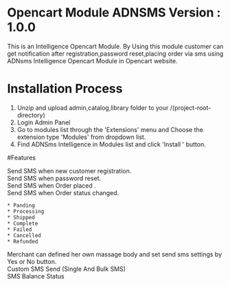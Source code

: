# Opencart Module ADNSMS Version : 1.0.0 

This is an Intelligence Opencart Module. By Using this module customer can get notification after registration,password reset,placing order via sms using ADNsms Intelligence Opencart Module  in Opencart website.  
# Installation Process

1. Unzip and upload admin,catalog,library folder to your /(project-root-directory)  
2. Login Admin Panel  
3. Go to modules list through the 'Extensions' menu and Choose the extension type 'Modules' from dropdown list.  
4. Find ADNSms Intelligence in Modules list and  click 'Install ' button.

#Features

Send SMS when new customer registration.  
Send SMS when password reset.  
Send SMS when Order placed .  
Send SMS when Order status changed.  

    * Panding
    * Processing
    * Shipped
    * Complete
    * Failed 
    * Cancelled
    * Refunded
    
Merchant can defined her own massage body and set send sms settings by Yes or No button.  
Custom SMS Send (Single And Bulk SMS)  
SMS Balance Status 
